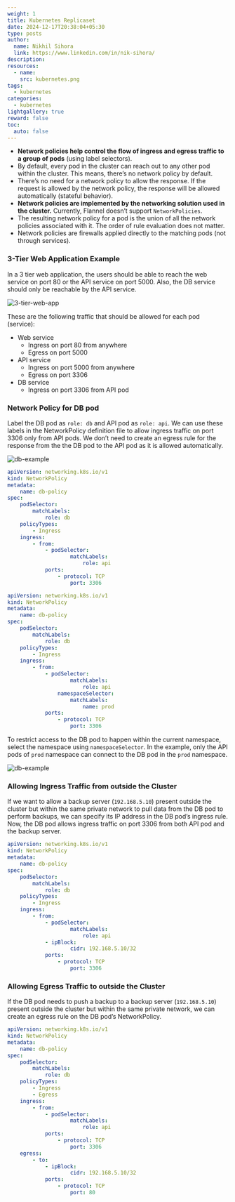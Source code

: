 ```yaml
---
weight: 1
title: Kubernetes Replicaset
date: 2024-12-17T20:38:04+05:30
type: posts
author:
  name: Nikhil Sihora
  link: https://www.linkedin.com/in/nik-sihora/
description:
resources:
  - name: 
    src: kubernetes.png
tags:
  - kubernetes
categories:
  - kubernetes
lightgallery: true
reward: false
toc:
  auto: false
---
```

- **Network policies help control the flow of ingress and egress traffic to a group of pods** (using label selectors).
- By default, every pod in the cluster can reach out to any other pod within the cluster. This means, there’s no network policy by default.
- There’s no need for a network policy to allow the response. If the request is allowed by the network policy, the response will be allowed automatically (stateful behavior).
- **Network policies are implemented by the networking solution used in the cluster.** Currently, Flannel doesn’t support `NetworkPolicies`.
- The resulting network policy for a pod is the union of all the network policies associated with it. The order of rule evaluation does not matter.
- Network policies are firewalls applied directly to the matching pods (not through services).

### 3-Tier Web Application Example

In a 3 tier web application, the users should be able to reach the web service on port 80 or the API service on port 5000. Also, the DB service should only be reachable by the API service. 

![3-tier-web-app](3-tier-example.png)

These are the following traffic that should be allowed for each pod (service):

- Web service
    - Ingress on port 80 from anywhere
    - Egress on port 5000
- API service
    - Ingress on port 5000 from anywhere
    - Egress on port 3306
- DB service
    - Ingress on port 3306 from API pod

### Network Policy for DB pod

Label the DB pod as `role: db` and API pod as `role: api`. We can use these labels in the NetworkPolicy definition file to allow ingress traffic on port 3306 only from API pods. We don’t need to create an egress rule for the response from the the DB pod to the API pod as it is allowed automatically.

![db-example](db-example.png)

```yaml
apiVersion: networking.k8s.io/v1
kind: NetworkPolicy
metadata:
	name: db-policy
spec:
	podSelector:
		matchLabels:
			role: db
	policyTypes:
		- Ingress
	ingress:
		- from:
			- podSelector:
					matchLabels:
						role: api
			ports:
				- protocol: TCP
					port: 3306
```

```yaml
apiVersion: networking.k8s.io/v1
kind: NetworkPolicy
metadata:
	name: db-policy
spec:
	podSelector:
		matchLabels:
			role: db
	policyTypes:
		- Ingress
	ingress:
		- from:
			- podSelector:
					matchLabels:
						role: api
				namespaceSelector:
					matchLabels:
						name: prod
			ports:
				- protocol: TCP
					port: 3306
```

To restrict access to the DB pod to happen within the current namespace, select the namespace using `namespaceSelector`. In the example, only the API pods of `prod` namespace can connect to the DB pod in the `prod` namespace.

![db-example](db-example-1.png)

### Allowing Ingress Traffic from outside the Cluster

If we want to allow a backup server (`192.168.5.10`) present outside the cluster but within the same private network to pull data from the DB pod to perform backups, we can specify its IP address in the DB pod’s ingress rule. Now, the DB pod allows ingress traffic on port 3306 from both API pod and the backup server.

```yaml
apiVersion: networking.k8s.io/v1
kind: NetworkPolicy
metadata:
	name: db-policy
spec:
	podSelector:
		matchLabels:
			role: db
	policyTypes:
		- Ingress
	ingress:
		- from:
			- podSelector:
					matchLabels:
						role: api
			- ipBlock:
					cidr: 192.168.5.10/32
			ports:
				- protocol: TCP
					port: 3306
```

### Allowing Egress Traffic to outside the Cluster

If the DB pod needs to push a backup to a backup server (`192.168.5.10`) present outside the cluster but within the same private network, we can create an egress rule on the DB pod’s NetworkPolicy.

```yaml
apiVersion: networking.k8s.io/v1
kind: NetworkPolicy
metadata:
	name: db-policy
spec:
	podSelector:
		matchLabels:
			role: db
	policyTypes:
		- Ingress
		- Egress
	ingress:
		- from:
			- podSelector:
					matchLabels:
						role: api
			ports:
				- protocol: TCP
					port: 3306
	egress:
		- to:
			- ipBlock:
					cidr: 192.168.5.10/32
			ports:
				- protocol: TCP
					port: 80
```